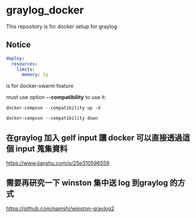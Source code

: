 # graylog_docker

This repository is for docker setup for graylog

## Notice

```yaml
deploy:
  resources:
    limits:
      memory: 1g
```

is for docker-swarm feature

must use option **--compatibility** to use it:

```shell
docker-compose --compatibility up -d
```

```shell
docker-compose --compatibility down
```

## 在graylog 加入 gelf input 讓 docker 可以直接透過這個 input 蒐集資料

https://www.jianshu.com/p/25e310596559

## 需要再研究一下 winston 集中送 log 到graylog 的方式

https://github.com/namshi/winston-graylog2
